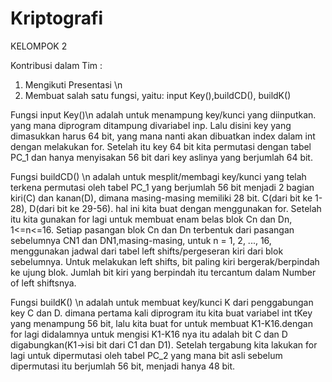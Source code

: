 # Kriptografi

KELOMPOK 2

Kontribusi dalam Tim :
1. Mengikuti Presentasi \n
2. Membuat salah satu fungsi, yaitu: input Key(),buildCD(), buildK()

Fungsi input Key()\n adalah untuk menampung key/kunci yang diinputkan. yang mana diprogram ditampung divariabel inp. Lalu disini key yang
                   dimasukkan harus 64 bit, yang mana nanti akan dibuatkan index dalam int dengan melakukan for. Setelah itu key 64 bit
                   kita permutasi dengan tabel PC_1 dan hanya menyisakan 56 bit dari key aslinya yang berjumlah 64 bit.

Fungsi buildCD() \n  adalah untuk mesplit/membagi key/kunci yang telah terkena permutasi oleh tabel PC_1 yang berjumlah 56 bit menjadi 2                        bagian kiri(C) dan kanan(D), dimana masing-masing memiliki 28 bit. C(dari bit ke 1-28), D(dari bit ke 29-56). hal ini                      kita buat dengan menggunakan for. Setelah itu kita gunakan for lagi untuk membuat enam belas blok Cn dan Dn, 1<=n<=16.                    Setiap pasangan blok Cn dan Dn terbentuk dari pasangan sebelumnya CN1 dan DN1,masing-masing, untuk n = 1, 2, ..., 16,                      menggunakan jadwal  dari tabel left shifts/pergeseran kiri dari blok sebelumnya. Untuk melakukan left shifts, bit                          paling kiri bergerak/berpindah ke ujung blok. Jumlah bit kiri yang berpindah itu tercantum dalam Number of left                            shiftsnya.

Fungsi buildK()   \n adalah untuk membuat key/kunci K dari penggabungan key C dan D. dimana pertama kali diprogram itu kita buat variabel                      int tKey yang menampung 56 bit, lalu kita buat for untuk membuat K1-K16.dengan for lagi didalamnya untuk mengisi K1-K16                    nya itu adalah bit C dan D digabungkan(K1->isi bit dari C1 dan D1). Setelah tergabung kita lakukan for lagi untuk                          dipermutasi oleh tabel PC_2 yang mana bit asli sebelum dipermutasi itu berjumlah 56 bit, menjadi hanya 48 bit.
